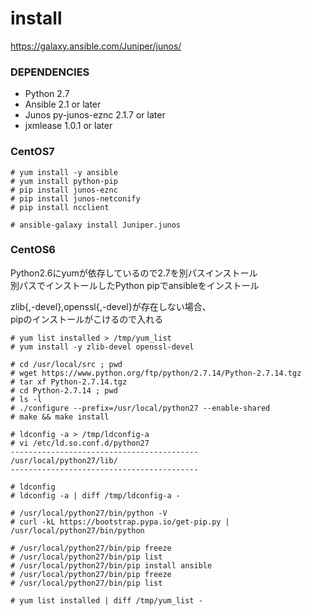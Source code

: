 # install
https://galaxy.ansible.com/Juniper/junos/

### DEPENDENCIES

- Python 2.7  
- Ansible 2.1 or later  
- Junos py-junos-eznc 2.1.7 or later  
- jxmlease 1.0.1 or later  

### CentOS7

```
# yum install -y ansible
# yum install python-pip
# pip install junos-eznc
# pip install junos-netconify
# pip install ncclient

# ansible-galaxy install Juniper.junos
```

### CentOS6
Python2.6にyumが依存しているので2.7を別パスインストール  
別パスでインストールしたPython pipでansibleをインストール  

zlib{,-devel},openssl{,-devel}が存在しない場合、  
pipのインストールがこけるので入れる


```
# yum list installed > /tmp/yum_list
# yum install -y zlib-devel openssl-devel

# cd /usr/local/src ; pwd
# wget https://www.python.org/ftp/python/2.7.14/Python-2.7.14.tgz
# tar xf Python-2.7.14.tgz
# cd Python-2.7.14 ; pwd
# ls -l
# ./configure --prefix=/usr/local/python27 --enable-shared
# make && make install

# ldconfig -a > /tmp/ldconfig-a
# vi /etc/ld.so.conf.d/python27
------------------------------------------
/usr/local/python27/lib/
------------------------------------------

# ldconfig
# ldconfig -a | diff /tmp/ldconfig-a -

# /usr/local/python27/bin/python -V
# curl -kL https://bootstrap.pypa.io/get-pip.py | /usr/local/python27/bin/python

# /usr/local/python27/bin/pip freeze
# /usr/local/python27/bin/pip list
# /usr/local/python27/bin/pip install ansible
# /usr/local/python27/bin/pip freeze
# /usr/local/python27/bin/pip list

# yum list installed | diff /tmp/yum_list -
```
